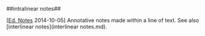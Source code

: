 ##intralinear notes##

\[[Ed. Notes](http://josephsmithpapers.org/back/editorial-method-for-journals-volume-1) 2014-10-05\] Annotative notes made within a line of text. See also [interlinear notes](interlinear notes.md).
